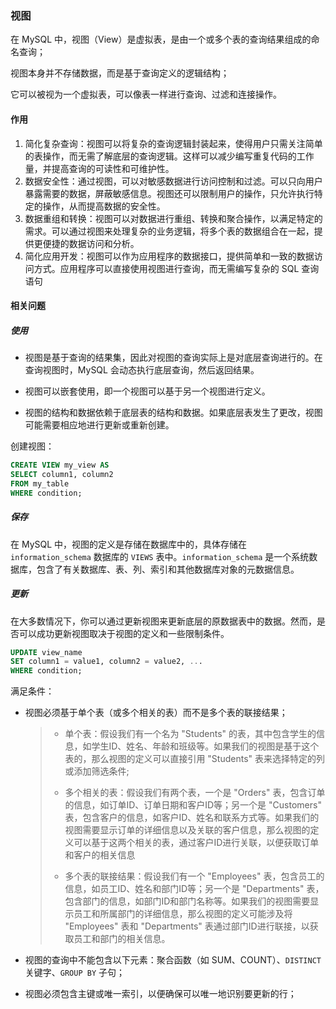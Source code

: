 ### 视图

在 MySQL 中，视图（View）是虚拟表，是由一个或多个表的查询结果组成的命名查询；

视图本身并不存储数据，而是基于查询定义的逻辑结构；

它可以被视为一个虚拟表，可以像表一样进行查询、过滤和连接操作。

#### 作用

1. 简化复杂查询：视图可以将复杂的查询逻辑封装起来，使得用户只需关注简单的表操作，而无需了解底层的查询逻辑。这样可以减少编写重复代码的工作量，并提高查询的可读性和可维护性。
2. 数据安全性：通过视图，可以对敏感数据进行访问控制和过滤。可以只向用户暴露需要的数据，屏蔽敏感信息。视图还可以限制用户的操作，只允许执行特定的操作，从而提高数据的安全性。
3. 数据重组和转换：视图可以对数据进行重组、转换和聚合操作，以满足特定的需求。可以通过视图来处理复杂的业务逻辑，将多个表的数据组合在一起，提供更便捷的数据访问和分析。
4. 简化应用开发：视图可以作为应用程序的数据接口，提供简单和一致的数据访问方式。应用程序可以直接使用视图进行查询，而无需编写复杂的 SQL 查询语句



#### 相关问题

##### 使用

- 视图是基于查询的结果集，因此对视图的查询实际上是对底层查询进行的。在查询视图时，MySQL 会动态执行底层查询，然后返回结果。

- 视图可以嵌套使用，即一个视图可以基于另一个视图进行定义。

- 视图的结构和数据依赖于底层表的结构和数据。如果底层表发生了更改，视图可能需要相应地进行更新或重新创建。

创建视图：

```sql
CREATE VIEW my_view AS
SELECT column1, column2
FROM my_table
WHERE condition;
```



##### 保存

在 MySQL 中，视图的定义是存储在数据库中的，具体存储在 `information_schema` 数据库的 `VIEWS` 表中。`information_schema` 是一个系统数据库，包含了有关数据库、表、列、索引和其他数据库对象的元数据信息。



##### 更新

在大多数情况下，你可以通过更新视图来更新底层的原数据表中的数据。然而，是否可以成功更新视图取决于视图的定义和一些限制条件。

```sql
UPDATE view_name
SET column1 = value1, column2 = value2, ...
WHERE condition;
```

满足条件：

- 视图必须基于单个表（或多个相关的表）而不是多个表的联接结果；

  > - 单个表：假设我们有一个名为 "Students" 的表，其中包含学生的信息，如学生ID、姓名、年龄和班级等。如果我们的视图是基于这个表的，那么视图的定义可以直接引用 "Students" 表来选择特定的列或添加筛选条件;
  >
  > - 多个相关的表：假设我们有两个表，一个是 "Orders" 表，包含订单的信息，如订单ID、订单日期和客户ID等；另一个是 "Customers" 表，包含客户的信息，如客户ID、姓名和联系方式等。如果我们的视图需要显示订单的详细信息以及关联的客户信息，那么视图的定义可以基于这两个相关的表，通过客户ID进行关联，以便获取订单和客户的相关信息
  > - 多个表的联接结果：假设我们有一个 "Employees" 表，包含员工的信息，如员工ID、姓名和部门ID等；另一个是 "Departments" 表，包含部门的信息，如部门ID和部门名称等。如果我们的视图需要显示员工和所属部门的详细信息，那么视图的定义可能涉及将 "Employees" 表和 "Departments" 表通过部门ID进行联接，以获取员工和部门的相关信息。

- 视图的查询中不能包含以下元素：聚合函数（如 SUM、COUNT）、`DISTINCT` 关键字、`GROUP BY` 子句；

- 视图必须包含主键或唯一索引，以便确保可以唯一地识别要更新的行；